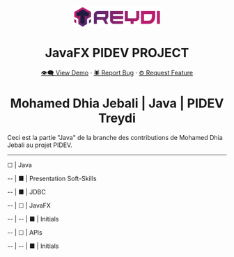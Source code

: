 <a name="readme-top"></a>
<div align="center">

<!-- Add your project logo if you have any -->
<img  width=40% src="readmeImages/treydi3.png" alt="Project logo" >
<h1 align="center"><b>JavaFX PIDEV PROJECT</b></h1> 
<!-- Add your project live demo link here -->
<a href="https://github.com/MoezBenHassen/Treydi-Desktop"> 👁‍🗨 View Demo</a>
·
<!-- Add you issue link here -->
<a href="https://github.com/MoezBenHassen/Treydi-Desktop/issues"> 🕷 Report Bug</a>
·
<!-- Add you issue/discussion link here too -->
<a href="https://github.com/MoezBenHassen/Treydi-Desktop/issues"> ⚙ Request Feature</a>
<br>

 # Mohamed Dhia Jebali | Java | PIDEV Treydi

 </div>
Ceci est la partie "Java" de la branche des contributions de Mohamed Dhia Jebali au projet PIDEV.

------------------------------------------------------------------------------------------------------------------------------------------------------------------------

☐ | Java

-- | ■ | Presentation Soft-Skills

-- | ■ | JDBC

-- | ☐ | JavaFX

-- | -- | ■ | Initials

-- | ☐ | APIs

-- | -- | ■ | Initials
